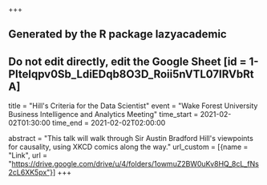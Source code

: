 +++
## Generated by the R package lazyacademic
## Do not edit directly, edit the Google Sheet [id = 1-PItelqpv0Sb_LdiEDqb8O3D_Roii5nVTL07IRVbRtA]
title = "Hill's Criteria for the Data Scientist"
event = "Wake Forest University Business Intelligence and Analytics Meeting"
time_start = 2021-02-02T01:30:00
time_end = 2021-02-02T02:00:00

abstract = "This talk will walk through Sir Austin Bradford Hill's viewpoints for causality, using XKCD comics along the way."
url_custom = [{name = "Link", url = "https://drive.google.com/drive/u/4/folders/1owmuZ2BW0uKv8HQ_8cL_fNs2cL6XK5px"}]
+++
